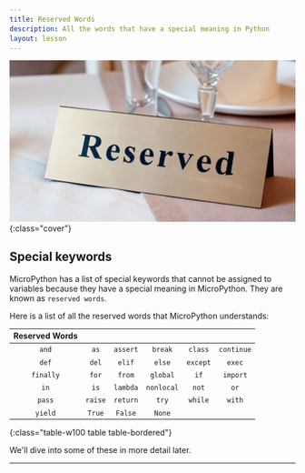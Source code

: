 ```yaml
---
title: Reserved Words
description: All the words that have a special meaning in Python
layout: lesson
---
```



![Reserved sign on a table](assets/reserved.jpg){:class="cover"}

## Special keywords

MicroPython has a list of special keywords that cannot be assigned to variables because they have a special meaning in MicroPython. They are known as `reserved words`.

Here is a list of all the reserved words that MicroPython understands:

| Reserved Words |         |          |            |          |            |
|:--------------:|:-------:|:--------:|:----------:|:--------:|:----------:|
|     `and`      |  `as`   | `assert` |  `break`   | `class`  | `continue` |
|     `def`      |  `del`  |  `elif`  |   `else`   | `except` |   `exec`   |
|   `finally`    |  `for`  |  `from`  |  `global`  |   `if`   |  `import`  |
|      `in`      |  `is`   | `lambda` | `nonlocal` |  `not`   |    `or`    |
|     `pass`     | `raise` | `return` |   `try`    | `while`  |   `with`   |
|    `yield`     | `True`  | `False`  |   `None`   |          |            |
{:class="table-w100 table table-bordered"}

We'll dive into some of these in more detail later.

---
